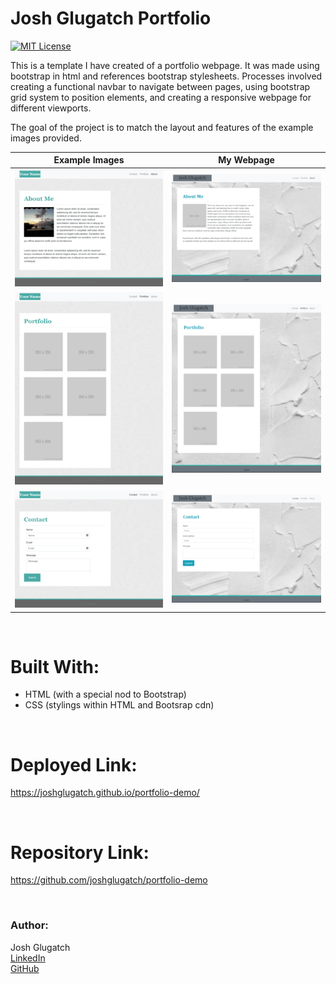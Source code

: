 # Josh Glugatch Portfolio
[![MIT License](https://img.shields.io/badge/License-MIT-blue.svg)](https://www.mit.edu/~amini/LICENSE.md)

This is a template I have created of a portfolio webpage. It was made using bootstrap in html and references bootstrap stylesheets. Processes involved creating a functional navbar to navigate between pages, using bootstrap grid system to position elements, and creating a responsive webpage for different viewports. 

The goal of the project is to match the layout and features of the example images provided.

Example Images      |        My Webpage
--------------      |      --------------
![ex index](assets/hw-photos/resize-index.png)|![my index](assets/hw-photos/my-index.png)
![ex contact](assets/hw-photos/resize-portfolio.png)|![my contact](assets/hw-photos/my-portfolio-resize.png)
![ex portfolio](assets/hw-photos/resize-contact.png)|![my portfolio](assets/hw-photos/my-contact.png)

<br>

# Built With:
* HTML (with a special nod to Bootstrap)
* CSS (stylings within HTML and Bootsrap cdn)

<br>

# Deployed Link:
https://joshglugatch.github.io/portfolio-demo/

<br>

# Repository Link:
https://github.com/joshglugatch/portfolio-demo

<br>

### Author:
Josh Glugatch  
[LinkedIn](www.linkedin.com/in/joshua-glugatch)  
[GitHub](https://github.com/joshglugatch)
  
<br>
<br>  





